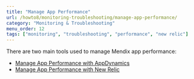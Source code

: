 ```yaml
---
title: "Manage App Performance"
url: /howto8/monitoring-troubleshooting/manage-app-performance/
category: "Monitoring & Troubleshooting"
menu_order: 12
tags: ["monitoring", "troubleshooting", "performance", "new relic"]
---
```


There are two main tools used to manage Mendix app performance:

* [Manage App Performance with AppDynamics](manage-app-performance-with-appdynamics)
* [Manage App Performance with New Relic](manage-app-performance-with-new-relic)

